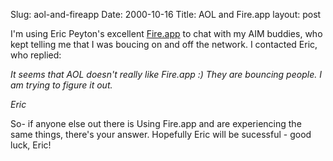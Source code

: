 Slug: aol-and-fireapp
Date: 2000-10-16
Title: AOL and Fire.app
layout: post

I&#39;m using Eric Peyton&#39;s excellent <a href="http://www.epicware.com/fire.html">Fire.app</a> to chat with my AIM buddies, who kept telling me that I was boucing on and off the network. I contacted Eric, who replied:

<i>It seems that AOL doesn&#39;t really like Fire.app :)  They are bouncing
people.  I am trying to figure it out.

Eric</i>

So- if anyone else out there is Using Fire.app and are experiencing the same things, there&#39;s your answer. Hopefully Eric will be sucessful - good luck, Eric!
